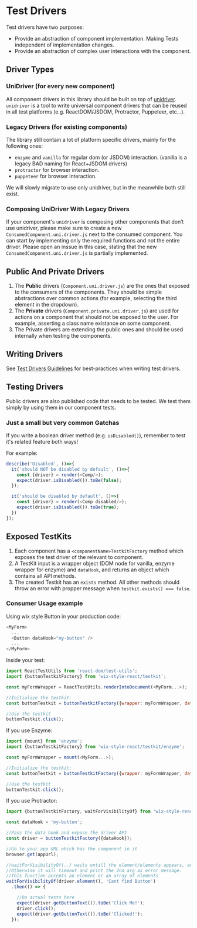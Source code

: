 # Test Drivers

Test drivers have two purposes:

- Provide an abstraction of component implementation. Making Tests independent of implementation changes.
- Provide an abstraction of complex user interactions with the component.

## Driver Types

### UniDriver (for every new component)

All component drivers in this library should be built on top of [unidriver](https://github.com/wix-incubator/unidriver). `unidriver` is a tool to write universal component drivers that can be reused in all test platforms (e.g. ReactDOM/JSDOM, Protractor, Puppeteer, etc...).

### Legacy Drivers (for existing components)

The library still contain a lot of platform specific drivers, mainly for the following ones:

- `enzyme` and `vanilla` for regular dom (or JSDOM) interaction. (vanilla is a legacy BAD naming for React+JSDOM drivers)
- `protractor` for browser interaction.
- `puppeteer` for browser interaction.

We will slowly migrate to use only unidriver, but in the meanwhile both still exist.

### Composing UniDriver With Legacy Drivers

If your component's `unidriver` is composing other components that don’t use unidriver, please make sure to create a new `ConsumedComponent.uni.driver.js` next to the consumed component. You can start by implementing only the required functions and not the entire driver.
Please open an inssue in this case, stating that the new `ConsumedComponent.uni.driver.js` is partially implemented.

## Public And Private Drivers

1. The **Public** drivers (`Component.uni.driver.js`) are the ones that exposed to the consumers of the components. They should be simple abstractions over common actions (for example, selecting the third element in the dropdown).
2. The **Private** drivers (`Component.private.uni.driver.js`) are used for actions on a component that should not be exposed to the user. For example, asserting a class name existance on some component.
3. The Private drivers are extending the public ones and should be used internally when testing the components.

## Writing Drivers

See [Test Drivers Guidelines](./TEST_DRIVERS_GUIDELINES.md) for best-practices when writing test drivers.

## Testing Drivers

Public drivers are also published code that needs to be tested.
We test them simply by using them in our component tests.

### Just a small but very common Gatchas

If you write a boolean driver method (e.g. `isDisabled()`), remember to test it's related feature both ways!

For example:

```js
describe('Disabled', ()=>{
  it('should NOT be disabled by default', ()=>{
    const {driver} = render(<Comp/>);
    expect(driver.isDisabled()).toBe(false);
  });

  it('should be disabled by default', ()=>{
    const {driver} = render(<Comp disabled/>);
    expect(driver.isDisabled()).toBe(true);
  })
});
```

## Exposed TestKits

1. Each component has a `<componentName>TestkitFactory` method which exposes the test driver of the relevant to component.
1. A TestKit input is a wrapper object (DOM node for vanilla, enzyme wrapper for enzyme) and `dataHook`, and returns an object which contains all API methods.
1. The created Testkit has an `exists` method. All other methods should throw an error with propper message when `testkit.exists() === false`.

### Consumer Usage example

Using wix style Button in your production code:

```js
<MyForm>
  ...
  <Button dataHook="my-button" />
  ...
</MyForm>
```

Inside your test:

```js
import ReactTestUtils from 'react-dom/test-utils';
import {buttonTestkitFactory} from 'wix-style-react/testkit';

const myFormWrapper = ReactTestUtils.renderIntoDocument(<MyForm...>);

//Initialize the testkit:
const buttonTestkit = buttonTestkitFactory({wrapper: myFormWrapper, dataHook: 'my-button'});//testkit factory should receive a DOM element wrapper and an dataHook and expose an api for it

//Use the testkit
buttonTestkit.click();
```

If you use Enzyme:

```js
import {mount} from 'enzyme';
import {buttonTestkitFactory} from 'wix-style-react/testkit/enzyme';

const myFormWrapper = mount(<MyForm...>);

//Initialize the testkit:
const buttonTestkit = buttonTestkitFactory({wrapper: myFormWrapper, dataHook: 'my-button'});//testkit factory should receive an Enzyme wrapper and an dataHook and expose an api for it

//Use the testkit
buttonTestkit.click();
```

If you use Protractor:

```js
import {buttonTestkitFactory, waitForVisibilityOf} from 'wix-style-react/testkit/protractor';

const dataHook = 'my-button';

//Pass the data hook and expose the driver API
const driver = buttonTestkitFactory({dataHook});

//Go to your app URL which has the component in it
browser.get(appUrl);

//waitForVisibilityOf(..) waits untill the element/elements appears, and starts the tests.
//Otherwise it will timeout and print the 2nd arg as error message.
//This function accepts an element or an array of elements
waitForVisibilityOf(driver.element(), 'Cant find Button')
  .then(() => {

    //Do actual tests here
    expect(driver.getButtonText()).toBe('Click Me!');
    driver.click();
    expect(driver.getButtonText()).toBe('Clicked!');
  });
```

